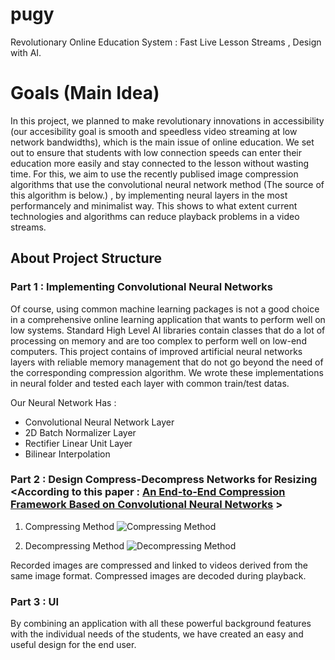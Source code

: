 # pugy
Revolutionary Online Education System : Fast Live Lesson Streams , Design with AI.

# Goals (Main Idea)
In this project, we planned to make revolutionary innovations in accessibility (our accesibility goal is smooth and speedless video streaming at low network bandwidths), which is the main issue of online education. We set out to ensure that students with low connection speeds can enter their education more easily and stay connected to the lesson without wasting time. For this, we aim to use the recently publised image compression algorithms that use the convolutional neural network method (The source of this algorithm is below.) , by implementing neural layers in the most performancely and minimalist way. This shows to what extent current technologies and algorithms can reduce playback problems in a video streams.

## About Project Structure
### Part 1 : Implementing Convolutional Neural Networks
Of course, using common machine learning packages is not a good choice in a comprehensive online learning application that wants to perform well on low systems. Standard High Level AI libraries contain classes that do a lot of processing on memory and are too complex to perform well on low-end computers. This project contains of improved artificial neural networks layers with reliable memory management that do not go beyond the need of the corresponding compression algorithm. We wrote these implementations in neural folder and tested each layer with common train/test datas.

Our Neural Network Has :
- Convolutional Neural Network Layer 
- 2D Batch Normalizer Layer
- Rectifier Linear Unit Layer 
- Bilinear Interpolation

### Part 2 : Design Compress-Decompress Networks for Resizing  <According to this paper : [An End-to-End Compression Framework Based on Convolutional Neural Networks](https://arxiv.org/pdf/1708.00838v1.pdf) >
1) Compressing Method 
![Compressing Method](https://hackernoon.com/hn-images/1*agEnOLiulLoo0uBaPtU2qw.png)

2) Decompressing Method
![Decompressing Method](https://hackernoon.com/hn-images/1*bjEWG34irHO7ZxllDGHqKQ.png)

Recorded images are compressed and linked to videos derived from the same image format. Compressed images are decoded during playback.

### Part 3 : UI
By combining an application with all these powerful background features with the individual needs of the students, we have created an easy and useful design for the end user. 
